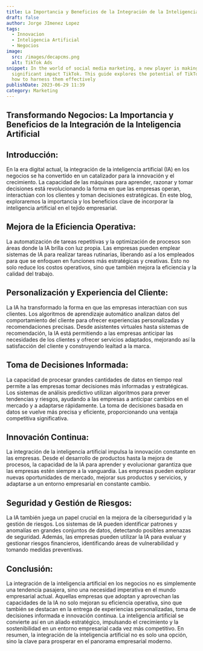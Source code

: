 ```yaml
---
title: La Importancia y Beneficios de la Integración de la Inteligencia Artificial
draft: false
author: Jorge JImenez Lopez
tags:
  - Innovacion
  - Inteligencia Artificial
  - Negocios
image:
  src: /images/decapcms.png
  alt: TikTok Ads
snippet: In the world of social media marketing, a new player is making a
  significant impact TikTok. This guide explores the potential of TikTok ads and
  how to harness them effectively
publishDate: 2023-06-29 11:39
category: Marketing
---
```



## Transformando Negocios: La Importancia y Beneficios de la Integración de la Inteligencia Artificial

## Introducción:

En la era digital actual, la integración de la inteligencia artificial (IA) en los negocios se ha convertido en un catalizador para la innovación y el crecimiento. La capacidad de las máquinas para aprender, razonar y tomar decisiones está revolucionando la forma en que las empresas operan, interactúan con los clientes y toman decisiones estratégicas. En este blog, exploraremos la importancia y los beneficios clave de incorporar la inteligencia artificial en el tejido empresarial.

## Mejora de la Eficiencia Operativa:

La automatización de tareas repetitivas y la optimización de procesos son áreas donde la IA brilla con luz propia. Las empresas pueden emplear sistemas de IA para realizar tareas rutinarias, liberando así a los empleados para que se enfoquen en funciones más estratégicas y creativas. Esto no solo reduce los costos operativos, sino que también mejora la eficiencia y la calidad del trabajo.

##  Personalización y Experiencia del Cliente:

La IA ha transformado la forma en que las empresas interactúan con sus clientes. Los algoritmos de aprendizaje automático analizan datos del comportamiento del cliente para ofrecer experiencias personalizadas y recomendaciones precisas. Desde asistentes virtuales hasta sistemas de recomendación, la IA está permitiendo a las empresas anticipar las necesidades de los clientes y ofrecer servicios adaptados, mejorando así la satisfacción del cliente y construyendo lealtad a la marca.

## Toma de Decisiones Informada:

La capacidad de procesar grandes cantidades de datos en tiempo real permite a las empresas tomar decisiones más informadas y estratégicas. Los sistemas de análisis predictivo utilizan algoritmos para prever tendencias y riesgos, ayudando a las empresas a anticipar cambios en el mercado y a adaptarse rápidamente. La toma de decisiones basada en datos se vuelve más precisa y eficiente, proporcionando una ventaja competitiva significativa.

## Innovación Continua:

La integración de la inteligencia artificial impulsa la innovación constante en las empresas. Desde el desarrollo de productos hasta la mejora de procesos, la capacidad de la IA para aprender y evolucionar garantiza que las empresas estén siempre a la vanguardia. Las empresas pueden explorar nuevas oportunidades de mercado, mejorar sus productos y servicios, y adaptarse a un entorno empresarial en constante cambio.

## Seguridad y Gestión de Riesgos:

La IA también juega un papel crucial en la mejora de la ciberseguridad y la gestión de riesgos. Los sistemas de IA pueden identificar patrones y anomalías en grandes conjuntos de datos, detectando posibles amenazas de seguridad. Además, las empresas pueden utilizar la IA para evaluar y gestionar riesgos financieros, identificando áreas de vulnerabilidad y tomando medidas preventivas.

## Conclusión:

La integración de la inteligencia artificial en los negocios no es simplemente una tendencia pasajera, sino una necesidad imperativa en el mundo empresarial actual. Aquellas empresas que adoptan y aprovechan las capacidades de la IA no solo mejoran su eficiencia operativa, sino que también se destacan en la entrega de experiencias personalizadas, toma de decisiones informada e innovación continua. La inteligencia artificial se convierte así en un aliado estratégico, impulsando el crecimiento y la sostenibilidad en un entorno empresarial cada vez más competitivo. En resumen, la integración de la inteligencia artificial no es solo una opción, sino la clave para prosperar en el panorama empresarial moderno.